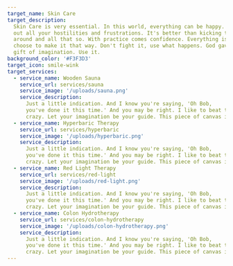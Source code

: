 ```yaml
---
target_name: Skin Care
target_description:
  Skin Care is very essential. In this world, everything can be happy. This is where you take
  out all your hostilities and frustrations. It's better than kicking the puppy dog
  around and all that so. With practice comes confidence. Everything is happy if you
  choose to make it that way. Don't fight it, use what happens. God gave you this
  gift of imagination. Use it.
background_color: '#F3F3D3'
target_icon: smile-wink
target_services:
  - service_name: Wooden Sauna
    service_url: services/sauna
    service_image: '/uploads/sauna.png'
    service_description:
      Just a little indication. And I know you're saying, 'Oh Bob,
      you've done it this time.' And you may be right. I like to beat the brush. That's
      crazy. Let your imagination be your guide. This piece of canvas is your world.
  - service_name: Hyperbaric Therapy
    service_url: services/hyperbaric
    service_image: '/uploads/hyperbaric.png'
    service_description:
      Just a little indication. And I know you're saying, 'Oh Bob,
      you've done it this time.' And you may be right. I like to beat the brush. That's
      crazy. Let your imagination be your guide. This piece of canvas is your world.
  - service_name: Red Light Therapy
    service_url: services/red-light
    service_image: '/uploads/red-light.png'
    service_description:
      Just a little indication. And I know you're saying, 'Oh Bob,
      you've done it this time.' And you may be right. I like to beat the brush. That's
      crazy. Let your imagination be your guide. This piece of canvas is your world.
  - service_name: Colon Hydrotherapy
    service_url: services/colon-hydrotherapy
    service_image: '/uploads/colon-hydrotherapy.png'
    service_description:
      Just a little indication. And I know you're saying, 'Oh Bob,
      you've done it this time.' And you may be right. I like to beat the brush. That's
      crazy. Let your imagination be your guide. This piece of canvas is your world.
---
```

